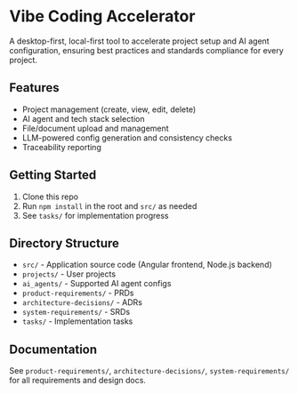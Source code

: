 # Vibe Coding Accelerator

A desktop-first, local-first tool to accelerate project setup and AI agent configuration, ensuring best practices and standards compliance for every project.

## Features
- Project management (create, view, edit, delete)
- AI agent and tech stack selection
- File/document upload and management
- LLM-powered config generation and consistency checks
- Traceability reporting

## Getting Started
1. Clone this repo
2. Run `npm install` in the root and `src/` as needed
3. See `tasks/` for implementation progress

## Directory Structure
- `src/` - Application source code (Angular frontend, Node.js backend)
- `projects/` - User projects
- `ai_agents/` - Supported AI agent configs
- `product-requirements/` - PRDs
- `architecture-decisions/` - ADRs
- `system-requirements/` - SRDs
- `tasks/` - Implementation tasks

## Documentation
See `product-requirements/`, `architecture-decisions/`, `system-requirements/` for all requirements and design docs.
